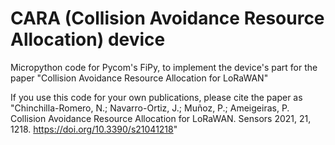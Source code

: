 # CARA (Collision Avoidance Resource Allocation) device
Micropython code for Pycom's FiPy, to implement the device's part for the paper "Collision Avoidance Resource Allocation for LoRaWAN"

If you use this code for your own publications, please cite the paper as "Chinchilla-Romero, N.; Navarro-Ortiz, J.; Muñoz, P.; Ameigeiras, P. Collision Avoidance Resource Allocation for LoRaWAN. Sensors 2021, 21, 1218. https://doi.org/10.3390/s21041218"
